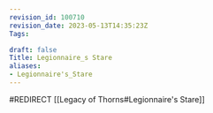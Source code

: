 ```yaml
---
revision_id: 100710
revision_date: 2023-05-13T14:35:23Z
Tags:

draft: false
Title: Legionnaire_s Stare
aliases:
- Legionnaire's_Stare
---
```

#REDIRECT [[Legacy of Thorns#Legionnaire's Stare]]